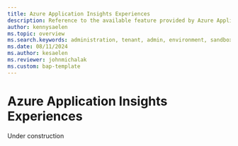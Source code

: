 ```yaml
---
title: Azure Application Insights Experiences
description: Reference to the available feature provided by Azure Application Insights.  
author: kennysaelen
ms.topic: overview
ms.search.keywords: administration, tenant, admin, environment, sandbox, telemetry
ms.date: 08/11/2024
ms.author: kesaelen
ms.reviewer: johnmichalak
ms.custom: bap-template
---
```


# Azure Application Insights Experiences

Under construction